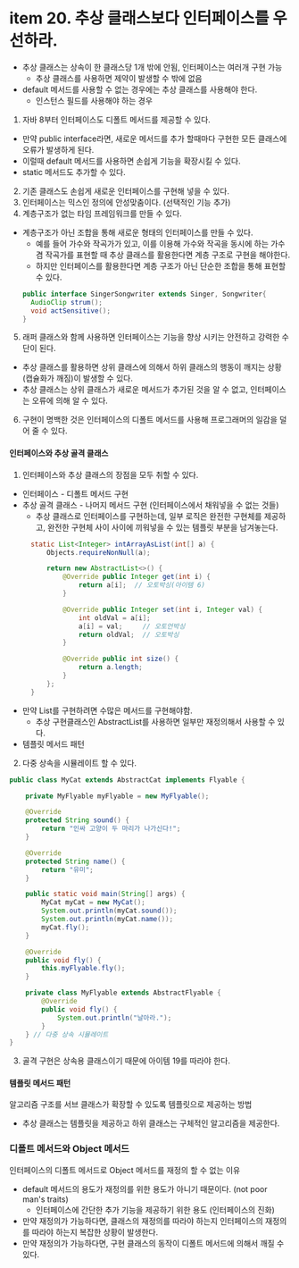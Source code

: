 # item 20. 추상 클래스보다 인터페이스를 우선하라.

- 추상 클래스는 상속이 한 클래스당 1개 밖에 안됨, 인터페이스는 여러개 구현 가능 
  - 추상 클래스를 사용하면 제약이 발생할 수 밖에 없음
- default 메서드를 사용할 수 없는 경우에는 추상 클래스를 사용해야 한다.
  - 인스턴스 필드를 사용해야 하는 경우

1. 자바 8부터 인터페이스도 디폴트 메서드를 제공할 수 있다.
- 만약 public interface라면, 새로운 메서드를 추가 할때마다 구현한 모든 클래스에 오류가 발생하게 된다.
- 이럴때 default 메서드를 사용하면 손쉽게 기능을 확장시킬 수 있다.
- static 메서드도 추가할 수 있다.
2. 기존 클래스도 손쉽게 새로운 인터페이스를 구현해 넣을 수 있다.
3. 인터페이스는 믹스인 정의에 안성맞춤이다. (선택적인 기능 추가)
4. 계층구조가 없는 타임 프레임워크를 만들 수 있다.
- 계층구조가 아닌 조합을 통해 새로운 형태의 인터페이스를 만들 수 있다. 
  - 예를 들어 가수와 작곡가가 있고, 이를 이용해 가수와 작곡을 동시에 하는 가수겸 작곡가를 표현할 때 추상 클래스를 활용한다면 계층 구조로 구현을 해야한다.
  - 하지만 인터페이스를 활용한다면 계층 구조가 아닌 단순한 조합을 통해 표현할 수 있다. 
  ```java
  public interface SingerSongwriter extends Singer, Songwriter{
    AudioClip strum();
    void actSensitive();
  }
  ```
5. 래퍼 클래스와 함께 사용하면 인터페이스는 기능을 향상 시키는 안전하고 강력한 수단이 된다.
- 추상 클래스를 활용하면 상위 클래스에 의해서 하위 클래스의 행동이 깨지는 상황 (캡슐화가 깨짐)이 발생할 수 있다.
- 추상 클래스는 상위 클래스가 새로운 메서드가 추가된 것을 알 수 없고, 인터페이스는 오류에 의해 알 수 있다.
6. 구현이 명백한 것은 인터페이스의 디폴트 메서드를 사용해 프로그래머의 일감을 덜어 줄 수 있다.


#### 인터페이스와 추상 골격 클래스
1. 인터페이스와 추상 클래스의 장점을 모두 취할 수 있다.
- 인터페이스 - 디폴트 메서드 구현 
- 추상 골격 클래스 - 나머지 메서드 구현 (인터페이스에서 채워넣을 수 없는 것들)
  - 추상 클래스로 인터페이스를 구현하는데, 일부 로직은 완전한 구현체를 제공하고, 완전한 구현체 사이 사이에 끼워넣을 수 있는 템플릿 부분을 남겨놓는다. 
  ```java
    static List<Integer> intArrayAsList(int[] a) {
        Objects.requireNonNull(a);

        return new AbstractList<>() {
            @Override public Integer get(int i) {
                return a[i];  // 오토박싱(아이템 6)
            }

            @Override public Integer set(int i, Integer val) {
                int oldVal = a[i];
                a[i] = val;     // 오토언박싱
                return oldVal;  // 오토박싱
            }

            @Override public int size() {
                return a.length;
            }
        };
    }
  ```
- 만약 List를 구현하려면 수많은 메서드를 구현해야함.
  - 추상 구현클래스인 AbstractList를 사용하면 일부만 재정의해서 사용할 수 있다.
- 템플릿 메서드 패턴
2. 다중 상속을 시뮬레이트 할 수 있다.
```java
public class MyCat extends AbstractCat implements Flyable {

    private MyFlyable myFlyable = new MyFlyable();

    @Override
    protected String sound() {
        return "인싸 고양이 두 마리가 나가신다!";
    }

    @Override
    protected String name() {
        return "유미";
    }

    public static void main(String[] args) {
        MyCat myCat = new MyCat();
        System.out.println(myCat.sound());
        System.out.println(myCat.name());
        myCat.fly();
    }

    @Override
    public void fly() {
        this.myFlyable.fly();
    }

    private class MyFlyable extends AbstractFlyable {
        @Override
        public void fly() {
            System.out.println("날아라.");
        }
    } // 다중 상속 시뮬레이트
}
```
3. 골격 구현은 상속용 클래스이기 때문에 아이템 19를 따라야 한다.

#### 템플릿 메서드 패턴
알고리즘 구조를 서브 클래스가 확장할 수 있도록 템플릿으로 제공하는 방법
- 추상 클래스는 템플릿을 제공하고 하위 클래스는 구체적인 알고리즘을 제공한다.

### 디폴트 메서드와 Object 메서드
인터페이스의 디폴트 메서드로 Object 메서드를 재정의 할 수 없는 이유
- default 메서드의 용도가 재정의를 위한 용도가 아니기 때문이다. (not poor man's traits)
  - 인터페이스에 간단한 추가 기능을 제공하기 위한 용도 (인터페이스의 진화)
- 만약 재정의가 가능하다면, 클래스의 재정의를 따라야 하는지 인터페이스의 재정의를 따라야 하는지 복잡한 상황이 발생한다. 
- 만약 재정의가 가능하다면, 구현 클래스의 동작이 디폴트 메서드에 의해서 깨질 수 있다.